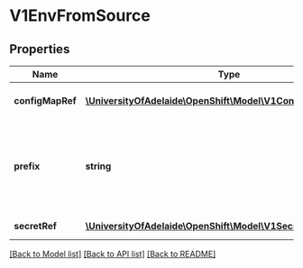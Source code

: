 # V1EnvFromSource

## Properties
Name | Type | Description | Notes
------------ | ------------- | ------------- | -------------
**configMapRef** | [**\UniversityOfAdelaide\OpenShift\Model\V1ConfigMapEnvSource**](V1ConfigMapEnvSource.md) | The ConfigMap to select from | [optional] 
**prefix** | **string** | An optional identifer to prepend to each key in the ConfigMap. Must be a C_IDENTIFIER. | [optional] 
**secretRef** | [**\UniversityOfAdelaide\OpenShift\Model\V1SecretEnvSource**](V1SecretEnvSource.md) | The Secret to select from | [optional] 

[[Back to Model list]](../README.md#documentation-for-models) [[Back to API list]](../README.md#documentation-for-api-endpoints) [[Back to README]](../README.md)


